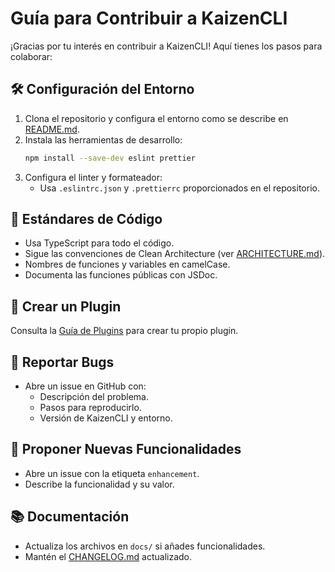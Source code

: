 # Guía para Contribuir a KaizenCLI

   ¡Gracias por tu interés en contribuir a KaizenCLI! Aquí tienes los pasos para colaborar:

   ## 🛠️ Configuración del Entorno

   1. Clona el repositorio y configura el entorno como se describe en [README.md](README.md).
   2. Instala las herramientas de desarrollo:
      ```bash
      npm install --save-dev eslint prettier
      ```
   3. Configura el linter y formateador:
      - Usa `.eslintrc.json` y `.prettierrc` proporcionados en el repositorio.

   ## 📝 Estándares de Código

   - Usa TypeScript para todo el código.
   - Sigue las convenciones de Clean Architecture (ver [ARCHITECTURE.md](docs/ARCHITECTURE.md)).
   - Nombres de funciones y variables en camelCase.
   - Documenta las funciones públicas con JSDoc.

   ## 🔌 Crear un Plugin

   Consulta la [Guía de Plugins](docs/PLUGINS.md) para crear tu propio plugin.

   ## 🐛 Reportar Bugs

   - Abre un issue en GitHub con:
     - Descripción del problema.
     - Pasos para reproducirlo.
     - Versión de KaizenCLI y entorno.

   ## 🚀 Proponer Nuevas Funcionalidades

   - Abre un issue con la etiqueta `enhancement`.
   - Describe la funcionalidad y su valor.

   ## 📚 Documentación

   - Actualiza los archivos en `docs/` si añades funcionalidades.
   - Mantén el [CHANGELOG.md](CHANGELOG.md) actualizado.

